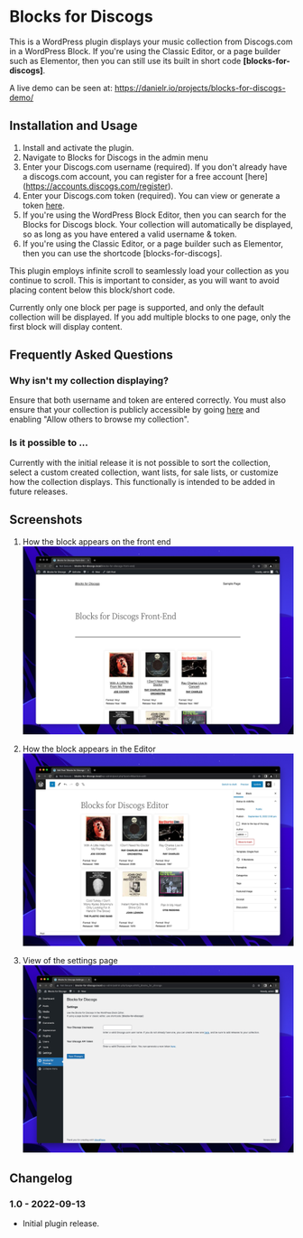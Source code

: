 # Blocks for Discogs

This is a WordPress plugin displays your music collection from Discogs.com in a WordPress Block. If you're using the Classic Editor, or a page builder such as Elementor, then you can still use its built in short code **[blocks-for-discogs]**.

A live demo can be seen at: https://danielr.io/projects/blocks-for-discogs-demo/

## Installation and Usage

1. Install and activate the plugin.
2. Navigate to Blocks for Discogs in the admin menu
3. Enter your Discogs.com username (required). If you don't already have a discogs.com account, you can register for a free account [here] (https://accounts.discogs.com/register).
4. Enter your Discogs.com token (required). You can view or generate a token [here](https://www.discogs.com/settings/developers).
5. If you're using the WordPress Block Editor, then you can search for the Blocks for Discogs block. Your collection will automatically be displayed, so as long as you have entered a valid username & token.
6. If you're using the Classic Editor, or a page builder such as Elementor, then you can use the shortcode [blocks-for-discogs].

This plugin employs infinite scroll to seamlessly load your collection as you continue to scroll. This is important to consider, as you will want to avoid placing content below this block/short code.

Currently only one block per page is supported, and only the default collection will be displayed. If you add multiple blocks to one page, only the first block will display content.

## Frequently Asked Questions

### Why isn't my collection displaying?

Ensure that both username and token are entered correctly. You must also ensure that your collection is publicly accessible by going [here](https://www.discogs.com/settings/privacy) and enabling "Allow others to browse my collection".

### Is it possible to ...

Currently with the initial release it is not possible to sort the collection, select a custom created collection, want lists, for sale lists, or customize how the collection displays. This functionally is intended to be added in future releases.

## Screenshots

1. How the block appears on the front end
   ![How the block appears on the front end](/screenshots/screenshot-1.png)

2. How the block appears in the Editor
   ![How the block appears in the Editor](/screenshots/screenshot-2.png)

3. View of the settings page
   ![View of the settings page](/screenshots/screenshot-3.png)

## Changelog

### 1.0 - 2022-09-13

-   Initial plugin release.
